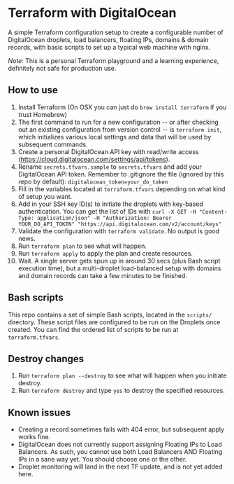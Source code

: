 # Terraform with DigitalOcean
A simple Terraform configuration setup to create a configurable number of DigitalOcean droplets, load balancers, floating IPs, domains & domain records, with basic scripts to set up a typical web machine with nginx.

*Note*: This is a personal Terraform playground and a learning experience, definitely not safe for production use.

## How to use
1. Install Terraform (On OSX you can just do `brew install terraform` if you trust Homebrew)
2. The first command to run for a new configuration -- or after checking out an existing configuration from version control -- is `terraform init`, which initializes various local settings and data that will be used by subsequent commands.
3. Create a personal DigitalOcean API key with read/write access (https://cloud.digitalocean.com/settings/api/tokens).
4. Rename `secrets.tfvars.sample` to `secrets.tfvars` and add your DigitalOcean API token. Remember to .gitignore the file (ignored by this repo by default): `digitalocean_token=your_do_token`
5. Fill in the variables located at `terraform.tfvars` depending on what kind of setup you want.
6. Add in your SSH key ID(s) to initiate the droplets with key-based authentication. You can get the list of IDs with `curl -X GET -H "Content-Type: application/json" -H "Authorization: Bearer YOUR_DO_API_TOKEN" "https://api.digitalocean.com/v2/account/keys"`
7. Validate the configuration with `terraform validate`. No output is good news.
8. Run `terraform plan` to see what will happen.
9. Run `terraform apply` to apply the plan and create resources.
10. Wait. A single server gets spun up in around 30 secs (plus Bash script execution time), but a multi-droplet load-balanced setup with domains and domain records can take a few minutes to be finished.

## Bash scripts
This repo contains a set of simple Bash scripts, located in the `scripts/` directory. These script files are configured to be run on the Droplets once created. You can find the ordered list of scripts to be run at `terraform.tfvars`.

## Destroy changes
1. Run `terraform plan --destroy` to see what will happen when you initiate destroy.
2. Run `terraform destroy` and type `yes` to destroy the specified resources.

## Known issues
- Creating a record sometimes fails with 404 error, but subsequent apply works fine.
- DigitalOcean does not currently support assigning Floating IPs to Load Balancers. As such, you cannot use both Load Balancers AND Floating IPs in a sane way yet. You should choose one or the other.
- Droplet monitoring will land in the next TF update, and is not yet added here.
